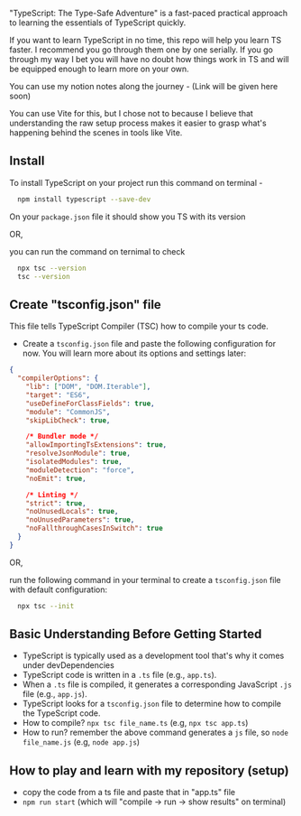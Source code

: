 "TypeScript: The Type-Safe Adventure" is a fast-paced practical approach to learning the essentials of TypeScript quickly.

If you want to learn TypeScript in no time, this repo will help you learn TS faster. I recommend you go through them one by one serially. If you go through my way I bet you will have no doubt how things work in TS and will be equipped enough to learn more on your own.

You can use my notion notes along the journey - (Link will be given here soon)

You can use Vite for this, but I chose not to because I believe that understanding the raw setup process makes it easier to grasp what's happening behind the scenes in tools like Vite.

## Install

To install TypeScript on your project run this command on terminal -

```sh
  npm install typescript --save-dev
```

On your `package.json` file it should show you TS with its version

OR,

you can run the command on ternimal to check

```sh
  npx tsc --version
  tsc --version
```

## Create "tsconfig.json" file

This file tells TypeScript Compiler (TSC) how to compile your ts code.

- Create a `tsconfig.json` file and paste the following configuration for now. You will learn more about its options and settings later:

```json
{
  "compilerOptions": {
    "lib": ["DOM", "DOM.Iterable"],
    "target": "ES6",
    "useDefineForClassFields": true,
    "module": "CommonJS",
    "skipLibCheck": true,

    /* Bundler mode */
    "allowImportingTsExtensions": true,
    "resolveJsonModule": true,
    "isolatedModules": true,
    "moduleDetection": "force",
    "noEmit": true,

    /* Linting */
    "strict": true,
    "noUnusedLocals": true,
    "noUnusedParameters": true,
    "noFallthroughCasesInSwitch": true
  }
}
```

OR,

run the following command in your terminal to create a `tsconfig.json` file with default configuration:

```sh
  npx tsc --init
```

## Basic Understanding Before Getting Started

- TypeScript is typically used as a development tool that's why it comes under devDependencies
- TypeScript code is written in a `.ts` file (e.g., `app.ts`).
- When a `.ts` file is compiled, it generates a corresponding JavaScript `.js` file (e.g., `app.js`).
- TypeScript looks for a `tsconfig.json` file to determine how to compile the TypeScript code.
- How to compile? `npx tsc file_name.ts` (e.g, `npx tsc app.ts`)
- How to run? remember the above command generates a `js` file, so `node file_name.js` (e.g, `node app.js`)

## How to play and learn with my repository (setup)

- copy the code from a ts file and paste that in "app.ts" file
- `npm run start` (which will "compile → run → show results" on terminal)
